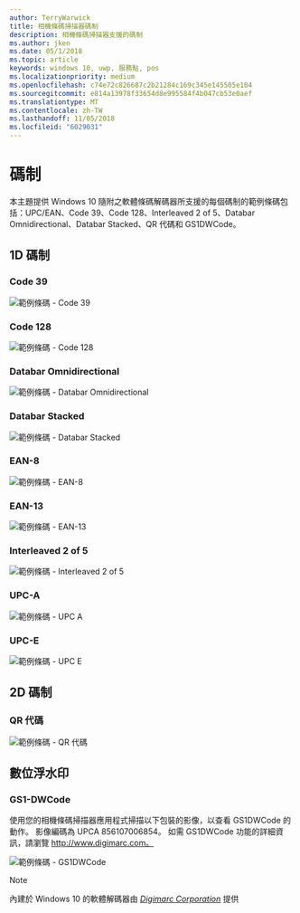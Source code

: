 ```yaml
---
author: TerryWarwick
title: 相機條碼掃描器碼制
description: 相機條碼掃描器支援的碼制
ms.author: jken
ms.date: 05/1/2018
ms.topic: article
keywords: windows 10, uwp, 服務點, pos
ms.localizationpriority: medium
ms.openlocfilehash: c74e72c826687c2b21284c169c345e145505e104
ms.sourcegitcommit: e814a13978f33654d8e995584f4b047cb53e0aef
ms.translationtype: MT
ms.contentlocale: zh-TW
ms.lasthandoff: 11/05/2018
ms.locfileid: "6029031"
---
```

# <a name="symbologies"></a>碼制
本主題提供 Windows 10 隨附之軟體條碼解碼器所支援的每個碼制的範例條碼包括：UPC/EAN、Code 39、Code 128、Interleaved 2 of 5、Databar Omnidirectional、Databar Stacked、QR 代碼和 GS1DWCode。

## <a name="1d-symbologies"></a>1D 碼制

### <a name="code-39"></a>Code 39
![範例條碼 - Code 39](images/pos/sample-barcode-code39.png)

### <a name="code-128"></a>Code 128
![範例條碼 - Code 128](images/pos/sample-barcode-code128.png)

### <a name="databar-omnidirectional"></a>Databar Omnidirectional
![範例條碼 - Databar Omnidirectional](images/pos/sample-barcode-databar-omnidirectional.png) 
### <a name="databar-stacked"></a>Databar Stacked
![範例條碼 - Databar Stacked](images/pos/sample-barcode-databar-stacked.png)

### <a name="ean-8"></a>EAN-8
![範例條碼 - EAN-8](images/pos/sample-barcode-ean8.png)

### <a name="ean-13"></a>EAN-13
![範例條碼 - EAN-13](images/pos/sample-barcode-ean13.png)

### <a name="interleaved-2-of-5"></a>Interleaved 2 of 5
![範例條碼 - Interleaved 2 of 5](images/pos/sample-barcode-interleaved-2-of-5.png)

### <a name="upc-a"></a>UPC-A
![範例條碼 - UPC A](images/pos/sample-barcode-upca.png)

### <a name="upc-e"></a>UPC-E
![範例條碼 - UPC E](images/pos/sample-barcode-upce.png)

## <a name="2d-symbologies"></a>2D 碼制
### <a name="qr-code"></a>QR 代碼
![範例條碼 - QR 代碼](images/pos/sample-barcode-qrcode.png)

## <a name="digital-watermark"></a>數位浮水印
### <a name="gs1-dwcode"></a>GS1-DWCode

使用您的相機條碼掃描器應用程式掃描以下包裝的影像，以查看 GS1DWCode 的動作。  影像編碼為 UPCA 856107006854。  如需 GS1DWCode 功能的詳細資訊，請瀏覽 http://www.digimarc.com。

![範例條碼 - GS1DWCode](images/pos/rice-box-v7.jpg)

> [!NOTE]
> 內建於 Windows 10 的軟體解碼器由 [*Digimarc Corporation*](https://www.digimarc.com/) 提供
